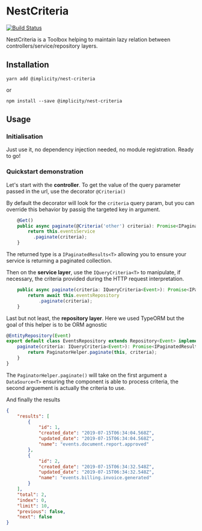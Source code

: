 # NestCriteria  

[![Build Status](https://travis-ci.org/implicity-healthcare/nest-criteria.svg?branch=master)](https://travis-ci.org/implicity-healthcare/nest-criteria)

NestCriteria is a Toolbox helping to maintain lazy relation between controllers/service/repository layers.

## Installation

```
yarn add @implicity/nest-criteria
```

or

```
npm install --save @implicity/nest-criteria
```

## Usage

### Initialisation

Just use it, no dependency injection needed, no module registration. Ready to go!

### Quickstart demonstration

Let's start with the **controller**.
To get the value of the query parameter passed in the url, use the decorator `@Criteria()`

By default the decorator will look for the `criteria` query param, but you can override this behavior by passig the targeted key in argument.

```typescript
    @Get()
    public async paginate(@Criteria('other') criteria): Promise<IPaginatedResults<IEvent>> {
        return this.eventsService
          .paginate(criteria);
    }    
```

The returned type is a `IPaginatedResults<T>` allowing you to ensure your service is returning a paginated collection.


Then on the **service layer**, use the `IQueryCriteria<T>` to manipulate, if necessary, the criteria provided during the HTTP request interpretation.


```typescript
    public async paginate(criteria: IQueryCriteria<Event>): Promise<IPaginatedResults<IEvent>> {
        return await this.eventsRepository
            .paginate(criteria);
    }
```

Last but not least, the **repository layer**. Here we used TypeORM but the goal of this helper is to be ORM agnostic

```typescript
@EntityRepository(Event)
export default class EventsRepository extends Repository<Event> implements Datasource<Event>, IPaginateBehavior<Event> {
    paginate(criteria: IQueryCriteria<Event>): Promise<IPaginatedResults<Event>> {
        return PaginatorHelper.paginate(this, criteria);
    }
}
``` 

The `PaginatorHelper.paginate()` will take on the first argument a `DataSource<T>` ensuring the component is able to process criteria,
the second arguement is actually the criteria to use.


And finally the results

```json
{
    "results": [
        {
            "id": 1,
            "created_date": "2019-07-15T06:34:04.568Z",
            "updated_date": "2019-07-15T06:34:04.568Z",
            "name": "events.document.report.approved"
        },
        {
            "id": 2,
            "created_date": "2019-07-15T06:34:32.548Z",
            "updated_date": "2019-07-15T06:34:32.548Z",
            "name": "events.billing.invoice.generated"
        }
    ],
    "total": 2,
    "index": 0,
    "limit": 10,
    "previous": false,
    "next": false
}
```
